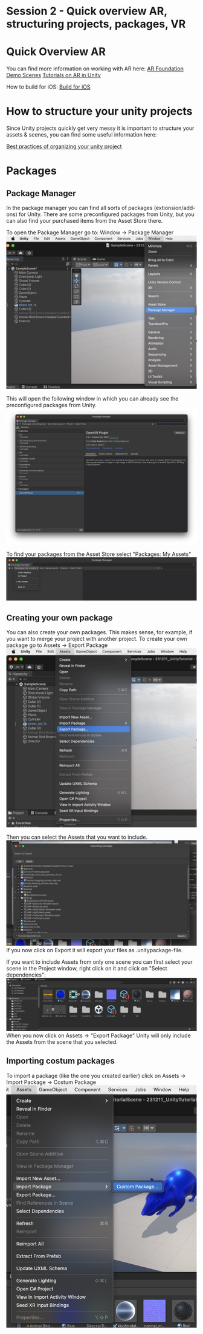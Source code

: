 # Session 2 - Quick overview AR, structuring projects, packages, VR 

# <a name="ar"></a> Quick Overview AR 

You can find more information on working with AR here: 
[AR Foundation Demo Scenes](https://github.com/juliannetzer/arfoundation-demos_khb_sose22)
[Tutorials on AR in Unity](https://www.youtube.com/watch?v=FWyTf3USDCQ)

How to build for iOS: 
[Build for iOS](https://github.com/juliannetzer/arfoundation-demos_khb_sose22/blob/master/build.md)

# <a name="structure"></a> How to structure your unity projects
Since Unity projects quickly get very messy it is important to structure your assets & scenes, you can find some useful information here: 

[Best practices of organizing your unity project](https://unity.com/how-to/organizing-your-project)


# <a name="packages"></a>Packages

## Package Manager 

In the package manager you can find all sorts of packages (extionsion/add-ons) for Unity. There are some preconfigured packages from Unity, but you can also find your purchased items from the Asset Store there. 

To open the Package Manager go to: Window -> Package Manager
![](images/PackageManager1.jpeg)

This will open the following window in which you can already see the preconfigured packages from Unity. 
![](images/PackageManager2.jpeg)

To find your packages from the Asset Store select "Packages: My Assets"
![](images/PackageManager3.jpeg)

## Creating your own package 

You can also create your own packages. This makes sense, for example, if you want to merge your project with another project. To create your own package go to Assets -> Export Package 
![](images/packagemanagerexport1.jpeg)

Then you can select the Assets that you want to include.
![](images/packagemanagerexport2.jpeg)
If you now click on Export it will export your files as .unitypackage-file. 

If you want to include Assets from only one scene you can first select your scene in the Project window, right click on it and click on "Select dependencies": 
![](images/packagemanagerexport3.gif)
When you now click on Assets -> "Export Package" Unity will only include the Assets from the scene that you selected. 

## Importing costum packages
To import a package (like the one you created earlier) click on Assets -> Import Package -> Costum Package 
![](images/packagemanagerexport4.jpeg)




